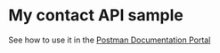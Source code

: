  # My contact API sample

See how to use it in the [Postman Documentation Portal](https://documenter.getpostman.com/view/359472/TzCTYQe4)
